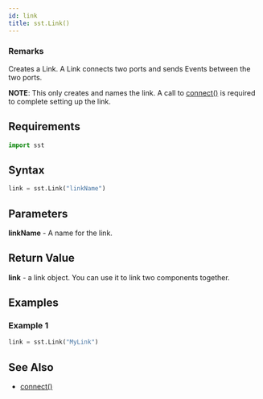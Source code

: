 ```yaml
---
id: link
title: sst.Link()
---
```


### Remarks

Creates a Link. A Link connects two ports and sends Events between the two ports.

**NOTE**: This only creates and names the link. A call to [connect()](projectDriver/link/connect.md) is required to complete setting up the link.

## Requirements

```python
import sst
```

## Syntax

```python
link = sst.Link("linkName")
```

## Parameters

**linkName** - A name for the link.

## Return Value

**link** - a link object. You can use it to link two components together.

## Examples

### Example 1
```python
link = sst.Link("MyLink")
```

## See Also

- [connect()](projectDriver/link/connect.md)

